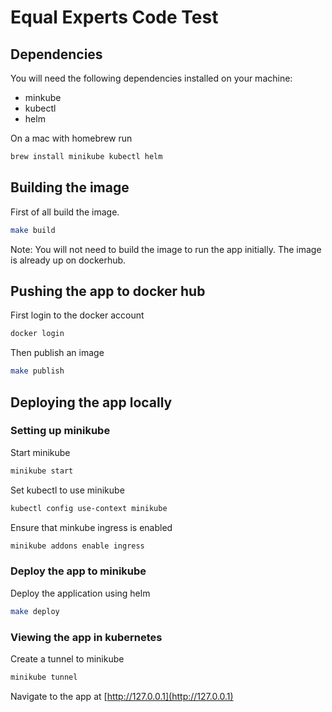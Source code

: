 # Equal Experts Code Test

## Dependencies

You will need the following dependencies installed on your machine:
- minkube
- kubectl
- helm

On a mac with homebrew run
```sh
brew install minikube kubectl helm
```

## Building the image

First of all build the image.

```sh
make build
```

Note: You will not need to build the image to run the app initially. The image is already up on dockerhub.

## Pushing the app to docker hub

First login to the docker account
```sh
docker login
```

Then publish an image
```sh
make publish
```

## Deploying the app locally

### Setting up minikube
Start minikube
```sh
minikube start
```

Set kubectl to use minikube
```sh
kubectl config use-context minikube
```

Ensure that minkube ingress is enabled
```sh
minikube addons enable ingress
```

### Deploy the app to minikube

Deploy the application using helm
```sh
make deploy
```

### Viewing the app in kubernetes
Create a tunnel to minikube
```sh
minikube tunnel
```

Navigate to the app at [http://127.0.0.1](http://127.0.0.1)
